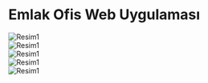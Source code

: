# Emlak Ofis Web Uygulaması

![Resim1](https://github.com/msensoy/EOfis/blob/master/Resimler/AdminAnasayfa.JPG) </br>
![Resim1](https://github.com/msensoy/EOfis/blob/master/Resimler/Giri%C5%9F.JPG) </br>
![Resim1](https://github.com/msensoy/EOfis/blob/master/Resimler/Kullan%C4%B1c%C4%B1Anasayfa.JPG) </br>
![Resim1](https://github.com/msensoy/EOfis/blob/master/Resimler/Kullan%C4%B1c%C4%B1Kay%C4%B1t.JPG) </br>
![Resim1](https://github.com/msensoy/EOfis/blob/master/Resimler/%C4%B0lanEkle.JPG) </br>
